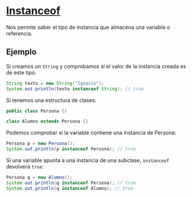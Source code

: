 # [Instanceof](#instanceof)

Nos permite saber el tipo de instancia que almacena una variable o referencia.

## Ejemplo

Si creamos un `String` y comprobamos si el valor de la instancia creada es de este tipo.

```java
String texto = new String("Ignacio");
System.out.println(texto instanceof String); // true
```

Si tenemos una estructura de clases:

```java
public class Persona {}

class Alumno extends Persona {}
```
Podemos comprobar si la variable contiene una instancia de Persona:

```java
Persona p = new Persona();
System.out.println(p instanceof Persona); // true
```
Si una variable apunta a una instancia de una subclase, `instanceof` devolverá `true`:

```java
Persona q = new Alumno();
System.out.println(q instanceof Persona); // true
System.out.println(q instanceof Alumno); // true
```